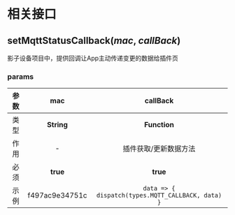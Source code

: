 # 相关接口

## setMqttStatusCallback(*mac*, *callBack*)

影子设备项目中，提供回调让App主动传递变更的数据给插件页

### params

| 参数 | mac| callBack |
| :----: | :----: | :----: |
| 类型 | **String** | **Function** |
| 作用 | - | 插件获取/更新数据方法 |
| 必须 | **true** | **true** |
| 示例 | f497ac9e34751c | ` data => { dispatch(types.MQTT_CALLBACK, data) } `|
